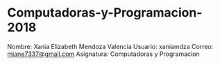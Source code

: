 # Computadoras-y-Programacion-2018
Nombre: Xania Elizabeth Mendoza Valencia
Usuario: xaniamdza
Correo: mjane7337@gmail.com
Asignatura: Computadoras y Programacion
